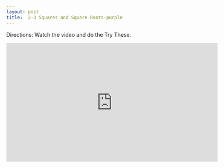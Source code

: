```yaml
---
layout: post
title:  2-3 Squares and Square Roots-purple
---
```


Directions: Watch the video and do the Try These.
<iframe width="560" height="315" src="https://www.youtube.com/embed/rvPS3RUSutA" frameborder="0" allow="accelerometer; autoplay; encrypted-media; gyroscope; picture-in-picture" allowfullscreen></iframe>
